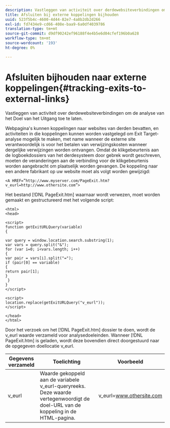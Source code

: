 ```yaml
---
description: Vastleggen van activiteit over derdewebsiteverbindingen om de analyse van het Doel van het Uitgang toe te laten.
title: Afsluiten bij externe koppelingen bijhouden
uuid: 523f5b4c-4600-4d44-82e7-4a8b2db2d266
exl-id: fd7434e9-cd66-408e-baa9-6a0df4039786
translation-type: tm+mt
source-git-commit: d9df90242ef96188f4e4b5e6d04cfef196b0a628
workflow-type: tm+mt
source-wordcount: '193'
ht-degree: 0%

---
```


# Afsluiten bijhouden naar externe koppelingen{#tracking-exits-to-external-links}

Vastleggen van activiteit over derdewebsiteverbindingen om de analyse van het Doel van het Uitgang toe te laten.

Webpagina&#39;s kunnen koppelingen naar websites van derden bevatten, en activiteiten in die koppelingen kunnen worden vastgelegd om Exit Target-analyse mogelijk te maken, met name wanneer de externe site verantwoordelijk is voor het betalen van verwijzingskosten wanneer dergelijke verwijzingen worden ontvangen. Omdat de klikgebeurtenis aan de logboekdossiers van het derdesysteem door gebrek wordt geschreven, moeten de veranderingen aan de verbinding voor de klikgebeurtenis worden aangebracht om plaatselijk worden gevangen. De koppeling naar een andere fabrikant op uw website moet als volgt worden gewijzigd:

```
<A HREF=”http://www.myserver.com/PageExit.htm?v_eurl=http://www.othersite.com”>
```

Het bestand [!DNL PageExit.htm] waarnaar wordt verwezen, moet worden gemaakt en gestructureerd met het volgende script:

```
<html> 
<head> 
 
<script> 
function getExitURLQuery(variable) 
{ 
 
var query = window.location.search.substring(1); 
var vars = query.split("&"); 
for (var i=0; i<vars.length; i++) 
{ 
var pair = vars[i].split("="); 
if (pair[0] == variable) 
{ 
return pair[1]; 
} 
 }  
} 
</script> 
 
<script> 
location.replace(getExitURLQuery("v_eurl")); 
</script>  
 
</head> 
</html>
```

Door het verzoek om het [!DNL PageExit.htm] dossier te doen, wordt de v_eurl waarde verzameld voor analysedoeleinden. Wanneer [!DNL PageExit.htm] is geladen, wordt deze bovendien direct doorgestuurd naar de opgegeven doellocatie v_eurl.

| Gegevens verzameld | Toelichting | Voorbeeld |
|---|---|---|
| v_eurl | Waarde gekoppeld aan de variabele v_eurl-queryreeks. Deze waarde vertegenwoordigt de doel-URL van de koppeling in de HTML-pagina. | v_eurl=www.othersite.com |
